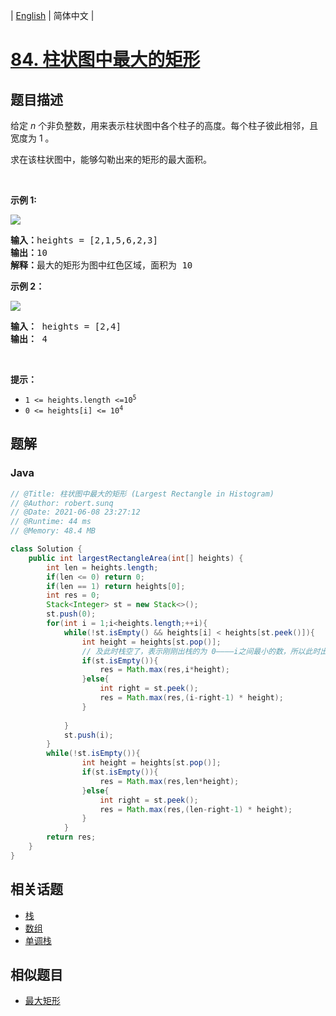 
| [English](README_EN.md) | 简体中文 |

# [84. 柱状图中最大的矩形](https://leetcode.cn//problems/largest-rectangle-in-histogram/)

## 题目描述

<p>给定 <em>n</em> 个非负整数，用来表示柱状图中各个柱子的高度。每个柱子彼此相邻，且宽度为 1 。</p>

<p>求在该柱状图中，能够勾勒出来的矩形的最大面积。</p>

<p> </p>

<p><strong>示例 1:</strong></p>

<p><img src="https://assets.leetcode.com/uploads/2021/01/04/histogram.jpg" /></p>

<pre>
<strong>输入：</strong>heights = [2,1,5,6,2,3]
<strong>输出：</strong>10
<strong>解释：</strong>最大的矩形为图中红色区域，面积为 10
</pre>

<p><strong>示例 2：</strong></p>

<p><img src="https://assets.leetcode.com/uploads/2021/01/04/histogram-1.jpg" /></p>

<pre>
<strong>输入：</strong> heights = [2,4]
<b>输出：</b> 4</pre>

<p> </p>

<p><strong>提示：</strong></p>

<ul>
	<li><code>1 <= heights.length <=10<sup>5</sup></code></li>
	<li><code>0 <= heights[i] <= 10<sup>4</sup></code></li>
</ul>


## 题解


### Java

```Java
// @Title: 柱状图中最大的矩形 (Largest Rectangle in Histogram)
// @Author: robert.sunq
// @Date: 2021-06-08 23:27:12
// @Runtime: 44 ms
// @Memory: 48.4 MB

class Solution {
    public int largestRectangleArea(int[] heights) {
        int len = heights.length;
        if(len <= 0) return 0;
        if(len == 1) return heights[0];
        int res = 0;
        Stack<Integer> st = new Stack<>();
        st.push(0);
        for(int i = 1;i<heights.length;++i){
            while(!st.isEmpty() && heights[i] < heights[st.peek()]){
                int height = heights[st.pop()];
                // 及此时栈空了，表示刚刚出栈的为 0————i之间最小的数，所以此时出栈位置元素的最大面积极为，高*当前长度
                if(st.isEmpty()){
                    res = Math.max(res,i*height);
                }else{
                    int right = st.peek();
                    res = Math.max(res,(i-right-1) * height);
                }
                
            }
            st.push(i);
        }
        while(!st.isEmpty()){
                int height = heights[st.pop()];
                if(st.isEmpty()){
                    res = Math.max(res,len*height);
                }else{
                    int right = st.peek();
                    res = Math.max(res,(len-right-1) * height);
                }
            }
        return res;
    }
}
```



## 相关话题

- [栈](https://leetcode.cn//tag/stack)
- [数组](https://leetcode.cn//tag/array)
- [单调栈](https://leetcode.cn//tag/monotonic-stack)

## 相似题目


- [最大矩形](../maximal-rectangle/README.md)
